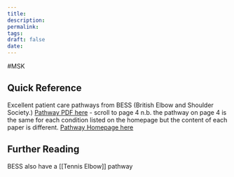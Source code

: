 ```yaml
---
title:
description: 
permalink: 
tags: 
draft: false
date:
---
```



#MSK


## Quick Reference 

Excellent patient care pathways from BESS (British Elbow and Shoulder Society.) 
[Pathway PDF here](https://bess.ac.uk/wp-content/uploads/2020/06/Atraumatic-Shoulder-Instability.pdf) - scroll to page 4 
n.b. the pathway on page 4 is the same for each condition listed on the homepage but the content of each paper is different. 
[Pathway Homepage here](https://bess.ac.uk/patient-care-pathways-and-guidelines/)


## Further Reading 
BESS also have a [[Tennis Elbow]] pathway



